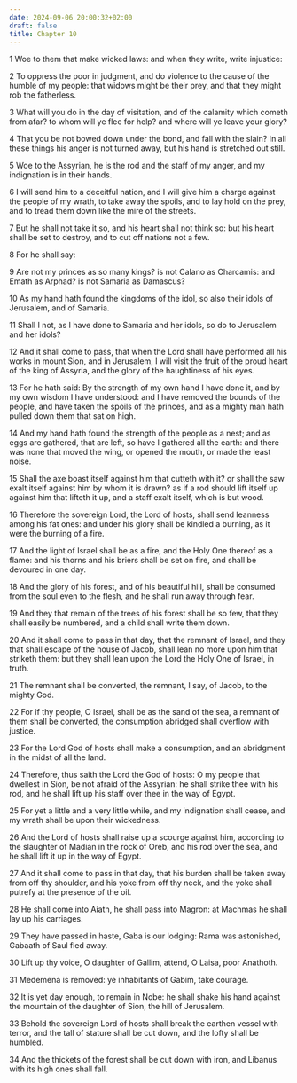 ```yaml
---
date: 2024-09-06 20:00:32+02:00
draft: false
title: Chapter 10
---
```




1 Woe to them that make wicked laws: and when they write, write injustice:

2 To oppress the poor in judgment, and do violence to the cause of the humble of my people: that widows might be their prey, and that they might rob the fatherless.

3 What will you do in the day of visitation, and of the calamity which cometh from afar? to whom will ye flee for help? and where will ye leave your glory?

4 That you be not bowed down under the bond, and fall with the slain? In all these things his anger is not turned away, but his hand is stretched out still.

5 Woe to the Assyrian, he is the rod and the staff of my anger, and my indignation is in their hands.

6 I will send him to a deceitful nation, and I will give him a charge against the people of my wrath, to take away the spoils, and to lay hold on the prey, and to tread them down like the mire of the streets.

7 But he shall not take it so, and his heart shall not think so: but his heart shall be set to destroy, and to cut off nations not a few.

8 For he shall say:

9 Are not my princes as so many kings? is not Calano as Charcamis: and Emath as Arphad? is not Samaria as Damascus?

10 As my hand hath found the kingdoms of the idol, so also their idols of Jerusalem, and of Samaria.

11 Shall I not, as I have done to Samaria and her idols, so do to Jerusalem and her idols?

12 And it shall come to pass, that when the Lord shall have performed all his works in mount Sion, and in Jerusalem, I will visit the fruit of the proud heart of the king of Assyria, and the glory of the haughtiness of his eyes.

13 For he hath said: By the strength of my own hand I have done it, and by my own wisdom I have understood: and I have removed the bounds of the people, and have taken the spoils of the princes, and as a mighty man hath pulled down them that sat on high.

14 And my hand hath found the strength of the people as a nest; and as eggs are gathered, that are left, so have I gathered all the earth: and there was none that moved the wing, or opened the mouth, or made the least noise.

15 Shall the axe boast itself against him that cutteth with it? or shall the saw exalt itself against him by whom it is drawn? as if a rod should lift itself up against him that lifteth it up, and a staff exalt itself, which is but wood.

16 Therefore the sovereign Lord, the Lord of hosts, shall send leanness among his fat ones: and under his glory shall be kindled a burning, as it were the burning of a fire.

17 And the light of Israel shall be as a fire, and the Holy One thereof as a flame: and his thorns and his briers shall be set on fire, and shall be devoured in one day.

18 And the glory of his forest, and of his beautiful hill, shall be consumed from the soul even to the flesh, and he shall run away through fear.

19 And they that remain of the trees of his forest shall be so few, that they shall easily be numbered, and a child shall write them down.

20 And it shall come to pass in that day, that the remnant of Israel, and they that shall escape of the house of Jacob, shall lean no more upon him that striketh them: but they shall lean upon the Lord the Holy One of Israel, in truth.

21 The remnant shall be converted, the remnant, I say, of Jacob, to the mighty God.

22 For if thy people, O Israel, shall be as the sand of the sea, a remnant of them shall be converted, the consumption abridged shall overflow with justice.

23 For the Lord God of hosts shall make a consumption, and an abridgment in the midst of all the land.

24 Therefore, thus saith the Lord the God of hosts: O my people that dwellest in Sion, be not afraid of the Assyrian: he shall strike thee with his rod, and he shall lift up his staff over thee in the way of Egypt.

25 For yet a little and a very little while, and my indignation shall cease, and my wrath shall be upon their wickedness.

26 And the Lord of hosts shall raise up a scourge against him, according to the slaughter of Madian in the rock of Oreb, and his rod over the sea, and he shall lift it up in the way of Egypt.

27 And it shall come to pass in that day, that his burden shall be taken away from off thy shoulder, and his yoke from off thy neck, and the yoke shall putrefy at the presence of the oil.

28 He shall come into Aiath, he shall pass into Magron: at Machmas he shall lay up his carriages.

29 They have passed in haste, Gaba is our lodging: Rama was astonished, Gabaath of Saul fled away.

30 Lift up thy voice, O daughter of Gallim, attend, O Laisa, poor Anathoth.

31 Medemena is removed: ye inhabitants of Gabim, take courage.

32 It is yet day enough, to remain in Nobe: he shall shake his hand against the mountain of the daughter of Sion, the hill of Jerusalem.

33 Behold the sovereign Lord of hosts shall break the earthen vessel with terror, and the tall of stature shall be cut down, and the lofty shall be humbled.

34 And the thickets of the forest shall be cut down with iron, and Libanus with its high ones shall fall.

